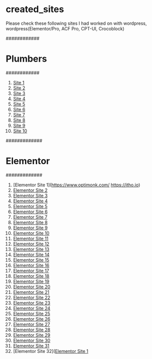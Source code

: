 # created_sites
Please check these following sites I had worked on with wordpress, wordpress(Elementor/Pro, ACF Pro, CPT-UI, Crocoblock) 

############
# Plumbers #
############
1) [Site 1](https://www.candwplumbing.com/)
2) [Site 2](https://www.hmcplumbing.com/)
3) [Site 3](https://www.absolutelyplumbhappy.com/)
4) [Site 4](https://www.ccslableaks.com/)
5) [Site 5](http://www.econosewer.com/)
6) [Site 6](https://www.asapplumbingandheatingrockland.com/)
7) [Site 7](https://www.mrrooter.com/)
8) [Site 8](https://www.monroeplumbing.com/)
9) [Site 9](https://www.atlantisplumbing.com/)
10) [Site 10](https://tomdrexlerplumbing.com/)

#############
# Elementor #
#############

1) [Elementor Site 1](https://www.optimonk.com/ https://itho.io)
2) [Elementor Site 2](https://kbsci.com/)
3) [Elementor Site 3](https://sustainablenation.com/)
4) [Elementor Site 4](https://www.camperboys.de/en/) 
5) [Elementor Site 5](https://vstavridis.gr/home-page-3/)
6) [Elementor Site 6](https://www.brosspro.com/)
7) [Elementor Site 7](https://www.geekseller.com/)
8) [Elementor Site 8](https://customcabinets.net.au/)
9) [Elementor Site 9](https://aldeilis.is/)
10) [Elementor Site 10](https://rebel.no/)
11) [Elementor Site 11](https://r11.solutions/)
12) [Elementor Site 12](https://otticamiro.it/)
13) [Elementor Site 13](https://www.gutmanmuseum.co.il/)
14) [Elementor Site 14](https://www.epicongroup.com/)
15) [Elementor Site 15](https://www.darps.nl/)
16) [Elementor Site 16](https://www.schema-studio.ch/)
17) [Elementor Site 17](https://www.studiogrit.com.au/)
18) [Elementor Site 18](https://homefrontmagazine.ca/)
19) [Elementor Site 19](https://graycoatings.com/)
20) [Elementor Site 20](https://www.creatistry.com/)
21) [Elementor Site 21](https://www.australiancosmeticinstitute.com.au/)
22) [Elementor Site 22](https://www.londonyouthgames.org/)
23) [Elementor Site 23](https://thefoxesphotography.com/)
24) [Elementor Site 24](https://hijabprintingbandung.com/)
25) [Elementor Site 25](https://www.torgesonelectric.com/)
26) [Elementor Site 26](http://theverahotel.com/)
27) [Elementor Site 27](https://www.bramcompany.com/)
28) [Elementor Site 28](https://broasterchicken.co.il/)
29) [Elementor Site 29](https://www.teads.com/)
30) [Elementor Site 30](https://adamwdesign.co.uk/)
31) [Elementor Site 31](https://society-a.com/)
32) [Elementor Site 32]([Elementor Site 1](http://4one.ag/)



